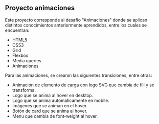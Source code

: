 ## Proyecto animaciones

Este proyecto corresponde al desafio "Animaciones" donde se aplican distintos conocimientos anteriormente aprendidos, entre los cuales se encuentran:

- HTML5
- CSS3
- Grid
- Flexbox
- Media queries
- Animaciones

Para las animaciones, se crearon las siguientes transiciones, entre otras:

- Animación de elemento de carga con logo SVG que cambia de fill y se transforma.
- Logo que se anima al hover en desktop.
- Logo que se anima automaticamente en mobile.
- Imágenes que se animan en el hover.
- Botón de card que se anima al hover.
- Menu que cambia de font-weight al hover.